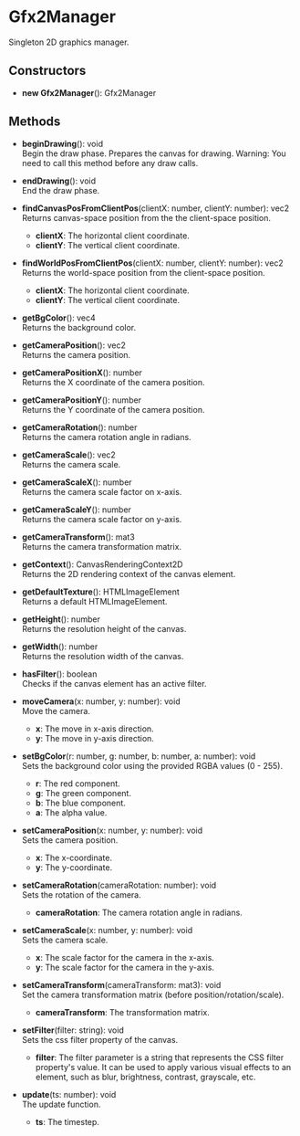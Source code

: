# Gfx2Manager

Singleton 2D graphics manager.
## Constructors
- **new Gfx2Manager**(): Gfx2Manager   
## Methods
- **beginDrawing**(): void   
Begin the draw phase. Prepares the canvas for drawing.
Warning: You need to call this method before any draw calls.

- **endDrawing**(): void   
End the draw phase.

- **findCanvasPosFromClientPos**(clientX: number, clientY: number): vec2   
Returns canvas-space position from the the client-space position.
   - **clientX**: The horizontal client coordinate.
   - **clientY**: The vertical client coordinate.

- **findWorldPosFromClientPos**(clientX: number, clientY: number): vec2   
Returns the world-space position from the client-space position.
   - **clientX**: The horizontal client coordinate.
   - **clientY**: The vertical client coordinate.

- **getBgColor**(): vec4   
Returns the background color.

- **getCameraPosition**(): vec2   
Returns the camera position.

- **getCameraPositionX**(): number   
Returns the X coordinate of the camera position.

- **getCameraPositionY**(): number   
Returns the Y coordinate of the camera position.

- **getCameraRotation**(): number   
Returns the camera rotation angle in radians.

- **getCameraScale**(): vec2   
Returns the camera scale.

- **getCameraScaleX**(): number   
Returns the camera scale factor on x-axis.

- **getCameraScaleY**(): number   
Returns the camera scale factor on y-axis.

- **getCameraTransform**(): mat3   
Returns the camera transformation matrix.

- **getContext**(): CanvasRenderingContext2D   
Returns the 2D rendering context of the canvas element.

- **getDefaultTexture**(): HTMLImageElement   
Returns a default HTMLImageElement.

- **getHeight**(): number   
Returns the resolution height of the canvas.

- **getWidth**(): number   
Returns the resolution width of the canvas.

- **hasFilter**(): boolean   
Checks if the canvas element has an active filter.

- **moveCamera**(x: number, y: number): void   
Move the camera.
   - **x**: The move in x-axis direction.
   - **y**: The move in y-axis direction.

- **setBgColor**(r: number, g: number, b: number, a: number): void   
Sets the background color using the provided RGBA values (0 - 255).
   - **r**: The red component.
   - **g**: The green component.
   - **b**: The blue component.
   - **a**: The alpha value.

- **setCameraPosition**(x: number, y: number): void   
Sets the camera position.
   - **x**: The x-coordinate.
   - **y**: The y-coordinate.

- **setCameraRotation**(cameraRotation: number): void   
Sets the rotation of the camera.
   - **cameraRotation**: The camera rotation angle in radians.

- **setCameraScale**(x: number, y: number): void   
Sets the camera scale.
   - **x**: The scale factor for the camera in the x-axis.
   - **y**: The scale factor for the camera in the y-axis.

- **setCameraTransform**(cameraTransform: mat3): void   
Set the camera transformation matrix (before position/rotation/scale).
   - **cameraTransform**: The transformation matrix.

- **setFilter**(filter: string): void   
Sets the css filter property of the canvas.
   - **filter**: The filter parameter is a string that represents the CSS filter property's value.
It can be used to apply various visual effects to an element, such as blur, brightness, contrast,
grayscale, etc.

- **update**(ts: number): void   
The update function.
   - **ts**: The timestep.
